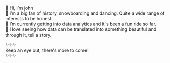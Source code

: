 👋 Hi, I’m john <br />
👀 I’m a big fan of history, snowboarding and dancing. Quite a wide range of interests to be honest. <br />
🌱 I’m currently getting into data analytics and it's been a fun ride so far. <br />
💞️ I love seeing how data can be translated into something beautiful and through it, tell a story. 

✨✨✨ <br />
Keep an eye out, there's more to come!  <br />
✨✨✨

<!---
john-wei0327/john-wei0327 is a ✨ special ✨ repository because its `README.md` (this file) appears on your GitHub profile.
You can click the Preview link to take a look at your changes.
--->
